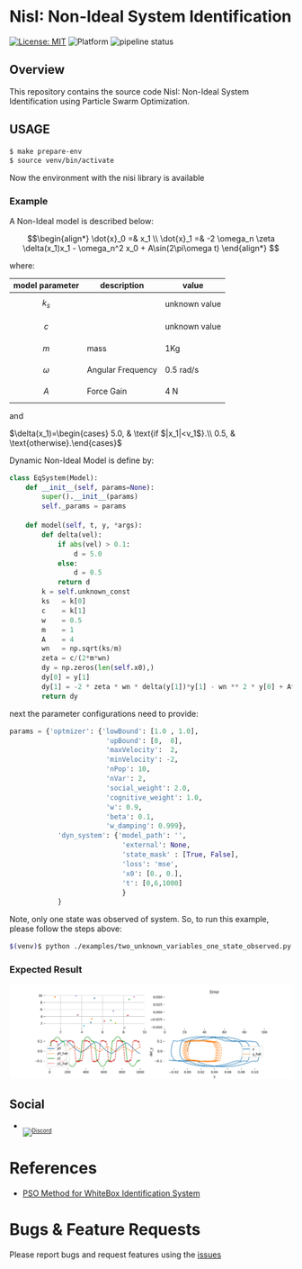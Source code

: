# NisI: Non-Ideal System Identification

[![License: MIT](https://img.shields.io/badge/License-MIT-yellow.svg)](https://opensource.org/licenses/MIT)
![Platform](https://img.shields.io/badge/platform-python-lightgrey.svg?style=flat)
![pipeline status](https://gitlab.com/jeferson.lima/nisi/badges/main/pipeline.svg)

## Overview
This repository contains the source code NisI: Non-Ideal System Identification using Particle Swarm Optimization.

## USAGE

```bash
$ make prepare-env
$ source venv/bin/activate
```
Now the environment with the nisi library is available

### Example
A Non-Ideal model is described below:
```math
\begin{align*}
\dot{x}_0 =& x_1 \\
\dot{x}_1 =& -2 \omega_n \zeta \delta(x_1)x_1 - \omega_n^2 x_0 + A\sin(2\pi\omega t)
\end{align*}

```

where: 

|model parameter| description| value|
|---|---|---|
|$$k_s$$| |unknown value|
|$$c$$ ||unknown value|
|$$m$$ |mass|1Kg|
|$$\omega$$ |Angular Frequency|0.5 rad/s|
|$$A$$ | Force Gain|4 N|

and

$`\delta(x_1)=\begin{cases}  5.0, & \text{if $|x_1|<v_1$}.\\   0.5, & \text{otherwise}.\end{cases}`$

Dynamic Non-Ideal Model is define by:

```python
class EqSystem(Model):
    def __init__(self, params=None):
        super().__init__(params)
        self._params = params

    def model(self, t, y, *args):
        def delta(vel):
            if abs(vel) > 0.1:
                d = 5.0
            else:
                d = 0.5
            return d
        k = self.unknown_const
        ks   = k[0]
        c    = k[1]
        w    = 0.5
        m    = 1
        A    = 4
        wn   = np.sqrt(ks/m)
        zeta = c/(2*m*wn)
        dy = np.zeros(len(self.x0),)
        dy[0] = y[1]
        dy[1] = -2 * zeta * wn * delta(y[1])*y[1] - wn ** 2 * y[0] + A*np.sin(2*np.pi*w*t)
        return dy
```
next the parameter configurations need to provide:
```python
params = {'optmizer': {'lowBound': [1.0 , 1.0],
                        'upBound': [8,  8],
                        'maxVelocity':  2, 
                        'minVelocity': -2,
                        'nPop': 10,
                        'nVar': 2,
                        'social_weight': 2.0,
                        'cognitive_weight': 1.0,
                        'w': 0.9,
                        'beta': 0.1,
                        'w_damping': 0.999},
            'dyn_system': {'model_path': '',
                            'external': None,
                            'state_mask' : [True, False],
                            'loss': 'mse',
                            'x0': [0., 0.],
                            't': [0,6,1000]
                            }
            }
```
Note, only one state was observed of system.
So, to run this example, please follow the steps above:

```bash
$(venv)$ python ./examples/two_unknown_variables_one_state_observed.py
```

### Expected Result

![](images/optimization.gif)

## Social

* <sub><sub>[![Discord](https://img.shields.io/discord/1163988043536011344?logo=discord&logoColor=white)](https://discord.gg/c4yWGHcAeM)</sub></sub>

# References
* [PSO Method for WhiteBox Identification System](https://gitlab.com/jeferson.lima/wbident)

# Bugs & Feature Requests
Please report bugs and request features using the [issues](https://gitlab.com/jeferson.lima/nisi/-/issues)
